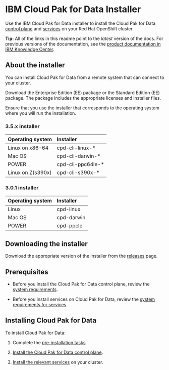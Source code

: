 # IBM Cloud Pak for Data Installer

Use the IBM Cloud Pak for Data installer to install the Cloud Pak for Data [control plane](https://www.ibm.com/support/producthub/icpdata/docs/content/SSQNUZ_latest/cpd/plan/architecture.html#architecture__control-plane) and [services](https://www.ibm.com/support/producthub/icpdata/docs/content/SSQNUZ_latest/svc-nav/head/services.html) on your Red Hat OpenShift cluster.

**Tip:** All of the links in this readme point to the _latest_ version of the docs. For previous versions of the documentation, see the [product documentation in IBM Knowledge Center](https://www.ibm.com/support/knowledgecenter/SSQNUZ).

## About the installer

You can install Cloud Pak for Data from a remote system that can connect to your cluster.

Download the Enterprise Edition (EE) package or the Standard Edition (EE) package.
The package includes the appropriate licenses and installer files.

Ensure that you use the installer that corresponds to the operating system where you
will run the installation.

### 3.5.x installer

| Operating system              | Installer |
| :--                           | :--       |
| Linux on x86-64               | cpd-cli-linux-* |
| Mac OS                        | cpd-cli-darwin-* |
| POWER                         | cpd-cli-ppc64le-* |
| Linux on Z(s390x)             | cpd-cli-s390x-* |


### 3.0.1 installer

| Operating system | Installer |
| :--              | :--       |
| Linux            | cpd-linux |
| Mac OS           | cpd-darwin |
| POWER            | cpd-ppcle |


## Downloading the installer
Download the appropriate version of the installer from the [releases](https://github.com/IBM/cpd-cli/releases) page.


## Prerequisites

- Before you install the Cloud Pak for Data control plane, review the [system
requirements](https://www.ibm.com/support/producthub/icpdata/docs/content/SSQNUZ_latest/cpd/plan/rhos-reqs.html).

- Before you install services on Cloud Pak for Data, review the [system requirements
for services](https://www.ibm.com/support/producthub/icpdata/docs/content/SSQNUZ_latest/sys-reqs/services_prereqs.html).


## Installing Cloud Pak for Data
To install Cloud Pak for Data:

1. Complete the [pre-installation tasks](https://www.ibm.com/support/producthub/icpdata/docs/content/SSQNUZ_latest/cpd/install/install.html).

1. [Install the Cloud Pak for Data control plane](https://www.ibm.com/support/producthub/icpdata/docs/content/SSQNUZ_latest/cpd/install/rhos-install.html).

1. [Install the relevant services](https://www.ibm.com/support/producthub/icpdata/docs/content/SSQNUZ_latest/svc-nav/head/services.html) on your cluster.  

